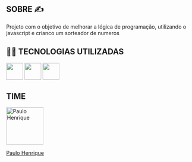 ## SOBRE ✍
Projeto com o objetivo de melhorar a lógica de programação, utilizando o javascript e crianco um sorteador de numeros

## 👨‍💻 TECNOLOGIAS UTILIZADAS
<img src="https://cdn.jsdelivr.net/gh/devicons/devicon@latest/icons/html5/html5-original.svg" height = 45/>  <img src="https://cdn.jsdelivr.net/gh/devicons/devicon@latest/icons/javascript/javascript-original.svg" height= 45 />  <img src="https://cdn.jsdelivr.net/gh/devicons/devicon@latest/icons/css3/css3-original.svg" height = 45/>
          
## TIME
<a href="paulo-henrique-861951341" target="_blank">
  <img src="https://media.licdn.com/dms/image/v2/D4D03AQEkIrKCjT-5iw/profile-displayphoto-shrink_800_800/B4DZPA3e9dHMAc-/0/1734107591225?e=1739404800&v=beta&t=pmkRtdLY2qGe85_V38r6SN48jQfPJhdTPF7Eo_8yZXg" alt="Paulo Henrique" width="100" height="100">
</a>

<a href="paulo-henrique-861951341">Paulo Henrique</a>
